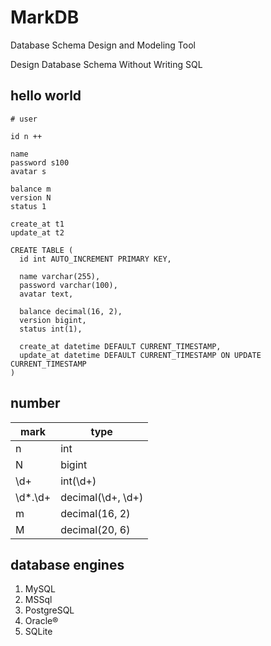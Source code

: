 # MarkDB

Database Schema Design and Modeling Tool

Design Database Schema Without Writing SQL

## hello world

```
# user

id n ++

name
password s100
avatar s

balance m
version N
status 1

create_at t1
update_at t2
```

```mysql
CREATE TABLE (
  id int AUTO_INCREMENT PRIMARY KEY,

  name varchar(255),
  password varchar(100),
  avatar text,

  balance decimal(16, 2),
  version bigint,
  status int(1),

  create_at datetime DEFAULT CURRENT_TIMESTAMP,
  update_at datetime DEFAULT CURRENT_TIMESTAMP ON UPDATE CURRENT_TIMESTAMP
)
```

## number

| mark | type |
-|-
n | int
N | bigint
\d+ | int(\d+)
\d*\.\d+ | decimal(\d+, \d+)
m | decimal(16, 2)
M | decimal(20, 6)

## database engines

1. MySQL
2. MSSql
3. PostgreSQL
4. Oracle®
5. SQLite
